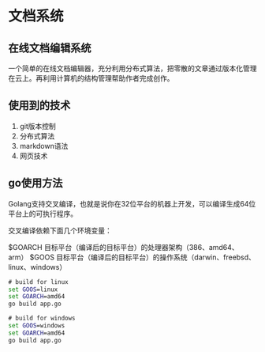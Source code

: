 # 文档系统

## 在线文档编辑系统

一个简单的在线文档编辑器，充分利用分布式算法，把零散的文章通过版本化管理在云上。再利用计算机的结构管理帮助作者完成创作。

## 使用到的技术

1. git版本控制
1. 分布式算法
1. markdown语法
1. 网页技术

## go使用方法

Golang支持交叉编译，也就是说你在32位平台的机器上开发，可以编译生成64位平台上的可执行程序。

交叉编译依赖下面几个环境变量：



$GOARCH    目标平台（编译后的目标平台）的处理器架构（386、amd64、arm）
$GOOS          目标平台（编译后的目标平台）的操作系统（darwin、freebsd、linux、windows）



```cmd
# build for linux
set GOOS=linux
set GOARCH=amd64
go build app.go

# build for windows
set GOOS=windows
set GOARCH=amd64
go build app.go


```

